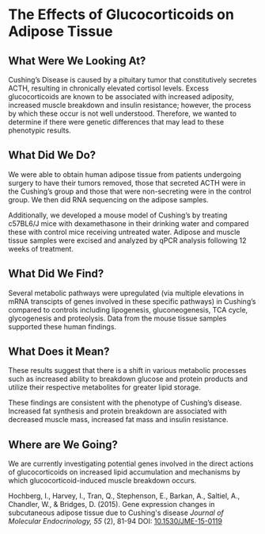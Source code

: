The Effects of Glucocorticoids on Adipose Tissue
=================================================

What Were We Looking At?
--------------------------

Cushing’s Disease is caused by a pituitary tumor that constitutively secretes ACTH, resulting in chronically elevated cortisol levels. Excess glucocorticoids are known to be associated with increased adiposity, increased muscle breakdown and insulin resistance; however, the process by which these occur is not well understood. Therefore, we wanted to determine if there were genetic differences that may lead to these phenotypic results.  

What Did We Do?
-----------------

We were able to obtain human adipose tissue from patients undergoing surgery to have their tumors removed, those that secreted ACTH were in the Cushing’s group and those that were non-secreting were in the control group. We then did RNA sequencing on the adipose samples.

Additionally, we developed a mouse model of Cushing’s by treating c57BL6/J mice with dexamethasone in their drinking water and compared these with control mice receiving untreated water. Adipose and muscle tissue samples were excised and analyzed by qPCR analysis following 12 weeks of treatment.

What Did We Find?
-------------------

Several metabolic pathways were upregulated (via multiple elevations in mRNA transcipts of genes involved in these specific pathways) in Cushing’s compared to controls including lipogenesis, gluconeogenesis, TCA cycle, glycogenesis and proteolysis. Data from the mouse tissue samples supported these human findings.

What Does it Mean?
--------------------

These results suggest that there is a shift in various metabolic processes such as increased ability to breakdown glucose and protein products and utilize their respective metabolites for greater lipid storage. 

These findings are consistent with the phenotype of Cushing’s disease. Increased fat synthesis and protein breakdown are associated with decreased muscle mass, increased fat mass and insulin resistance.

Where are We Going?
--------------------

We are currently investigating potential genes involved in the direct actions of glucocorticoids on increased lipid accumulation and mechanisms by which glucocorticoid-induced muscle breakdown occurs.

<span class="Z3988" title="ctx_ver=Z39.88-2004&rft_val_fmt=info%3Aofi%2Ffmt%3Akev%3Amtx%3Ajournal&rft.jtitle=Journal+of+Molecular+Endocrinology&rft_id=info%3Adoi%2F10.1530%2FJME-15-0119&rfr_id=info%3Asid%2Fresearchblogging.org&rft.atitle=Gene+expression+changes+in+subcutaneous+adipose+tissue+due+to+Cushing%27s+disease&rft.issn=0952-5041&rft.date=2015&rft.volume=55&rft.issue=2&rft.spage=81&rft.epage=94&rft.artnum=http%3A%2F%2Fjme.endocrinology-journals.org%2Flookup%2Fdoi%2F10.1530%2FJME-15-0119&rft.au=Hochberg%2C+I.&rft.au=Harvey%2C+I.&rft.au=Tran%2C+Q.&rft.au=Stephenson%2C+E.&rft.au=Barkan%2C+A.&rft.au=Saltiel%2C+A.&rft.au=Chandler%2C+W.&rft.au=Bridges%2C+D.&rfe_dat=bpr3.included=1;bpr3.tags=Biology%2CMedicine%2CMetabolism%2C+Endocrinology%2C+Aging%2C+Endocrinology%2C+Metabolism">Hochberg, I., Harvey, I., Tran, Q., Stephenson, E., Barkan, A., Saltiel, A., Chandler, W., & Bridges, D. (2015). Gene expression changes in subcutaneous adipose tissue due to Cushing's disease <span style="font-style: italic;">Journal of Molecular Endocrinology, 55</span> (2), 81-94 DOI: <a rev="review" href="http://dx.doi.org/10.1530/JME-15-0119">10.1530/JME-15-0119</a></span>
